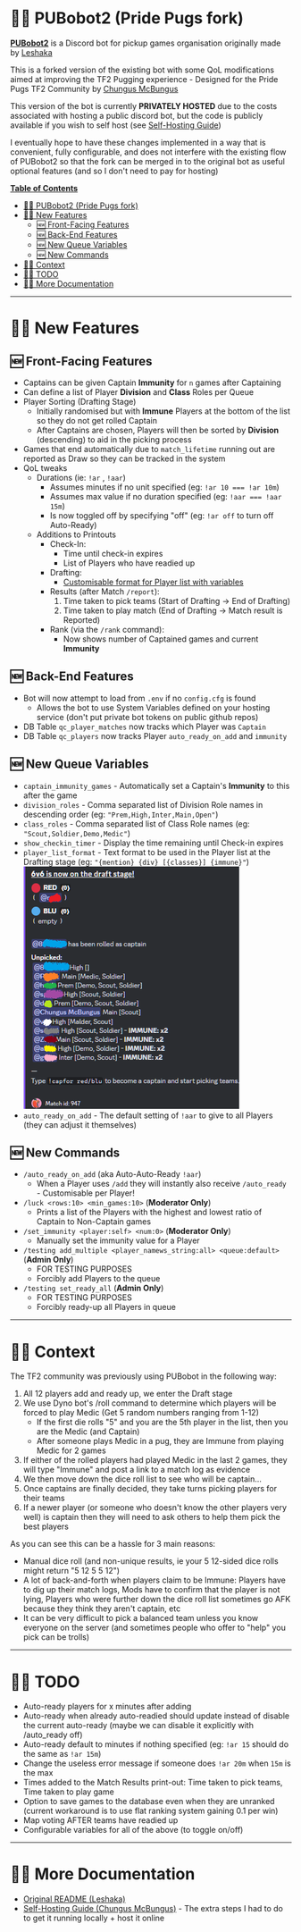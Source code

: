 # 🏳️‍🌈 PUBobot2 (Pride Pugs fork)

[**PUBobot2**](https://github.com/Leshaka/PUBobot2) is a Discord bot for pickup games organisation originally made by [Leshaka](https://github.com/Leshaka/PUBobot2)

This is a forked version of the existing bot with some QoL modifications aimed at improving the TF2 Pugging experience - Designed for the Pride Pugs TF2 Community by [Chungus McBungus](https://github.com/chungusmcbungus)

This version of the bot is currently **PRIVATELY HOSTED** due to the costs associated with hosting a public discord bot, but the code is publicly available if you wish to self host (see [Self-Hosting Guide](SELF-HOSTING-GUIDE.md))

I eventually hope to have these changes implemented in a way that is convenient, fully configurable, and does not interfere with the existing flow of PUBobot2 so that the fork can be merged in to the original bot as useful optional features (and so I don't need to pay for hosting)

**<u>Table of Contents</u>**
- [🏳️‍🌈 PUBobot2 (Pride Pugs fork)](#️-pubobot2-pride-pugs-fork)
- [🏳️‍🌈 New Features](#️-new-features)
  - [🆕 Front-Facing Features](#-front-facing-features)
  - [🆕 Back-End Features](#-back-end-features)
  - [🆕 New Queue Variables](#-new-queue-variables)
  - [🆕 New Commands](#-new-commands)
- [🏳️‍🌈 Context](#️-context)
- [🏳️‍🌈 TODO](#️-todo)
- [🏳️‍🌈 More Documentation](#️-more-documentation)

---
# 🏳️‍🌈 New Features
## 🆕 Front-Facing Features
- Captains can be given Captain **Immunity** for `n` games after Captaining
- Can define a list of Player **Division** and **Class** Roles per Queue
- Player Sorting (Drafting Stage)
  - Initially randomised but with **Immune** Players at the bottom of the list so they do not get rolled Captain
  - After Captains are chosen, Players will then be sorted by **Division** (descending) to aid in the picking process
- Games that end automatically due to `match_lifetime` running out are reported as Draw so they can be tracked in the system
- QoL tweaks
  - Durations (ie:  `!ar` , `!aar`)
    - Assumes minutes if no unit specified (eg: `!ar 10 === !ar 10m`)
    - Assumes max value if no duration specified (eg: `!aar === !aar 15m`)
    - Is now toggled off by specifying "off" (eg: `!ar off` to turn off Auto-Ready)
  - Additions to Printouts
    - Check-In:
      - Time until check-in expires
      - List of Players who have readied up
    - Drafting:
      - [Customisable format for Player list with variables](###🆕-New-Configurable-variables-for-Queue)
    - Results (after Match `/report`):
        1. Time taken to pick teams (Start of Drafting -> End of Drafting)
        2. Time taken to play match (End of Drafting -> Match result is Reported)
    - Rank (via the `/rank` command):
      - Now shows number of Captained games and current **Immunity**
## 🆕 Back-End Features
- Bot will now attempt to load from `.env` if no `config.cfg` is found
  - Allows the bot to use System Variables defined on your hosting service (don't put private bot tokens on public github repos)
- DB Table `qc_player_matches` now tracks which Player was `Captain` 
- DB Table `qc_players` now tracks Player `auto_ready_on_add` and `immunity`
## 🆕 New Queue Variables
  - `captain_immunity_games` - Automatically set a Captain's **Immunity** to this after the game
  - `division_roles` - Comma separated list of Division Role names in descending order (eg: `"Prem,High,Inter,Main,Open"`)
  - `class_roles` - Comma separated list of Class Role names (eg: `"Scout,Soldier,Demo,Medic"`)
  - `show_checkin_timer` - Display the time remaining until Check-in expires
  - `player_list_format` - Text format to be used in the Player list at the Drafting stage (eg: `"{mention} {div} [{classes}] {immune}"`) ![Image displaying an example of a formatted Player list](readme-image-1.png)
  - `auto_ready_on_add` - The default setting of `!aar` to give to all Players (they can adjust it themselves)
## 🆕 New Commands
- `/auto_ready_on_add` (aka Auto-Auto-Ready `!aar`)
  - When a Player uses `/add` they will instantly also receive `/auto_ready` - Customisable per Player!
- `/luck <rows:10> <min_games:10>` (**Moderator Only**)
  - Prints a list of the Players with the highest and lowest ratio of Captain to Non-Captain games
- `/set_immunity <player:self> <num:0>` (**Moderator Only**)
  - Manually set the immunity value for a Player
- `/testing add_multiple <player_namews_string:all> <queue:default>` (**Admin Only**)
  - FOR TESTING PURPOSES
  - Forcibly add Players to the queue
- `/testing set_ready_all` (**Admin Only**)
  - FOR TESTING PURPOSES
  - Forcibly ready-up all Players in queue

---
# 🏳️‍🌈 Context
The TF2 community was previously using PUBobot in the following way:
1) All 12 players add and ready up, we enter the Draft stage
2) We use Dyno bot's /roll command to determine which players will be forced to play Medic (Get 5 random numbers ranging from 1-12)
   - If the first die rolls "5" and you are the 5th player in the list, then you are the Medic (and Captain)
   - After someone plays Medic in a pug, they are Immune from playing Medic for 2 games
3) If either of the rolled players had played Medic in the last 2 games, they will type "Immune" and post a link to a match log as evidence
4) We then move down the dice roll list to see who will be captain...
5) Once captains are finally decided, they take turns picking players for their teams
6) If a newer player (or someone who doesn't know the other players very well) is captain then they will need to ask others to help them pick the best players

As you can see this can be a hassle for 3 main reasons:
- Manual dice roll (and non-unique results, ie your 5 12-sided dice rolls might return "5 12 5 5 12")
- A lot of back-and-forth when players claim to be Immune: Players have to dig up their match logs, Mods have to confirm that the player is not lying, Players who were further down the dice roll list sometimes go AFK because they think they aren't captain, etc
- It can be very difficult to pick a balanced team unless you know everyone on the server (and sometimes people who offer to "help" you pick can be trolls)

---
# 🏳️‍🌈 TODO
- Auto-ready players for x minutes after adding
- Auto-ready when already auto-readied should update instead of disable the current auto-ready (maybe we can disable it explicitly with /auto_ready off)
- Auto-ready default to minutes if nothing specified (eg: `!ar 15` should do the same as `!ar 15m`)
- Change the useless error message if someone does `!ar 20m` when `15m` is the max
- Times added to the Match Results print-out: Time taken to pick teams, Time taken to play game
- Option to save games to the database even when they are unranked (current workaround is to use flat ranking system gaining 0.1 per win)
- Map voting AFTER teams have readied up
- Configurable variables for all of the above (to toggle on/off)

---
# 🏳️‍🌈 More Documentation

- [Original README (Leshaka)](ORIGINAL-README.md)
- [Self-Hosting Guide (Chungus McBungus)](SELF-HOSTING-GUIDE.md) - The extra steps I had to do to get it running locally + host it online